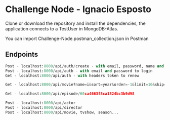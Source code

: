 # Challenge Node - Ignacio Esposto

Clone or download the repository and install the dependencies, the application connects to a TestUser in MongoDB-Atlas.

You can import Challenge-Node.postman_collection.json in Postman


## Endpoints


```python
Post - localhost:8000/api/auth/create - with email, password, name and surname to create an account
Post - localhost:8000/api/auth - with email and password to login
Get - localhost:8000/api/auth - with headers token to renew

Get - localhost:8000/api/movie?name=i&sort=year&order=-1&limit=10&skip=0

Get - localhost:8000/api/episode/60ca4663f8ca1524bc3b9d98

Post - localhost:8000/api/actor
Post - localhost:8000/api/director
Post - localhost:8000/api/movie, tvshow, season...

```
